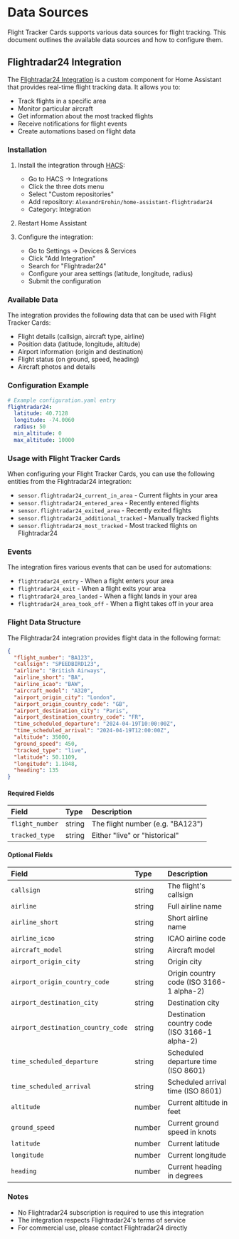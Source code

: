 # Data Sources

Flight Tracker Cards supports various data sources for flight tracking. This document outlines the available data sources and how to configure them.

## Flightradar24 Integration

The [Flightradar24 Integration](https://github.com/AlexandrErohin/home-assistant-flightradar24) is a custom component for Home Assistant that provides real-time flight tracking data. It allows you to:

- Track flights in a specific area
- Monitor particular aircraft
- Get information about the most tracked flights
- Receive notifications for flight events
- Create automations based on flight data

### Installation

1. Install the integration through [HACS](https://hacs.xyz/):
   - Go to HACS → Integrations
   - Click the three dots menu
   - Select "Custom repositories"
   - Add repository: `AlexandrErohin/home-assistant-flightradar24`
   - Category: Integration

2. Restart Home Assistant

3. Configure the integration:
   - Go to Settings → Devices & Services
   - Click "Add Integration"
   - Search for "Flightradar24"
   - Configure your area settings (latitude, longitude, radius)
   - Submit the configuration

### Available Data

The integration provides the following data that can be used with Flight Tracker Cards:

- Flight details (callsign, aircraft type, airline)
- Position data (latitude, longitude, altitude)
- Airport information (origin and destination)
- Flight status (on ground, speed, heading)
- Aircraft photos and details

### Configuration Example

```yaml
# Example configuration.yaml entry
flightradar24:
  latitude: 40.7128
  longitude: -74.0060
  radius: 50
  min_altitude: 0
  max_altitude: 10000
```

### Usage with Flight Tracker Cards

When configuring your Flight Tracker Cards, you can use the following entities from the Flightradar24 integration:

- `sensor.flightradar24_current_in_area` - Current flights in your area
- `sensor.flightradar24_entered_area` - Recently entered flights
- `sensor.flightradar24_exited_area` - Recently exited flights
- `sensor.flightradar24_additional_tracked` - Manually tracked flights
- `sensor.flightradar24_most_tracked` - Most tracked flights on Flightradar24

### Events

The integration fires various events that can be used for automations:

- `flightradar24_entry` - When a flight enters your area
- `flightradar24_exit` - When a flight exits your area
- `flightradar24_area_landed` - When a flight lands in your area
- `flightradar24_area_took_off` - When a flight takes off in your area

### Flight Data Structure

The Flightradar24 integration provides flight data in the following format:

```json
{
  "flight_number": "BA123",
  "callsign": "SPEEDBIRD123",
  "airline": "British Airways",
  "airline_short": "BA",
  "airline_icao": "BAW",
  "aircraft_model": "A320",
  "airport_origin_city": "London",
  "airport_origin_country_code": "GB",
  "airport_destination_city": "Paris",
  "airport_destination_country_code": "FR",
  "time_scheduled_departure": "2024-04-19T10:00:00Z",
  "time_scheduled_arrival": "2024-04-19T12:00:00Z",
  "altitude": 35000,
  "ground_speed": 450,
  "tracked_type": "live",
  "latitude": 50.1109,
  "longitude": 1.1848,
  "heading": 135
}
```

#### Required Fields

| Field | Type | Description |
| :---- | :--- | :---------- |
| `flight_number` | string | The flight number (e.g. "BA123") |
| `tracked_type` | string | Either "live" or "historical" |

#### Optional Fields

| Field | Type | Description |
| :---- | :--- | :---------- |
| `callsign` | string | The flight's callsign |
| `airline` | string | Full airline name |
| `airline_short` | string | Short airline name |
| `airline_icao` | string | ICAO airline code |
| `aircraft_model` | string | Aircraft model |
| `airport_origin_city` | string | Origin city |
| `airport_origin_country_code` | string | Origin country code (ISO 3166-1 alpha-2) |
| `airport_destination_city` | string | Destination city |
| `airport_destination_country_code` | string | Destination country code (ISO 3166-1 alpha-2) |
| `time_scheduled_departure` | string | Scheduled departure time (ISO 8601) |
| `time_scheduled_arrival` | string | Scheduled arrival time (ISO 8601) |
| `altitude` | number | Current altitude in feet |
| `ground_speed` | number | Current ground speed in knots |
| `latitude` | number | Current latitude |
| `longitude` | number | Current longitude |
| `heading` | number | Current heading in degrees |

### Notes

- No Flightradar24 subscription is required to use this integration
- The integration respects Flightradar24's terms of service
- For commercial use, please contact Flightradar24 directly 